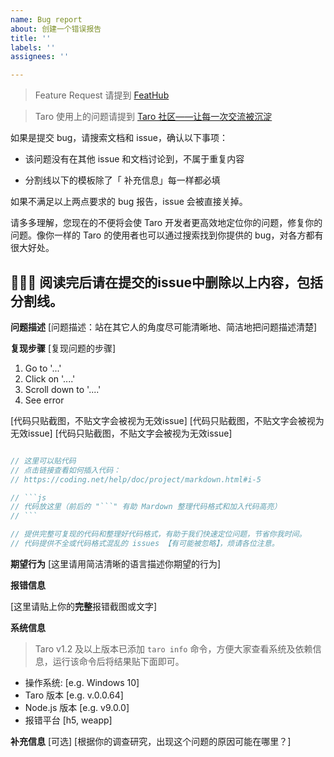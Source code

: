 ```yaml
---
name: Bug report
about: 创建一个错误报告
title: ''
labels: ''
assignees: ''

---
```


> Feature Request 请提到 [FeatHub](https://feathub.com/NervJS/taro)

> Taro 使用上的问题请提到 [Taro 社区——让每一次交流被沉淀](https://taro-club.jd.com/)

如果是提交 bug，请搜索文档和 issue，确认以下事项：

* 该问题没有在其他 issue 和文档讨论到，不属于重复内容

* 分割线以下的模板除了「 补充信息」每一样都必填

如果不满足以上两点要求的 bug 报告，issue 会被直接关掉。

请多多理解，您现在的不便将会使 Taro 开发者更高效地定位你的问题，修复你的问题。像你一样的 Taro 的使用者也可以通过搜索找到你提供的 bug，对各方都有很大好处。

🙏🙏🙏
阅读完后请在提交的issue中删除以上内容，包括分割线。
------------------------

**问题描述**
[问题描述：站在其它人的角度尽可能清晰地、简洁地把问题描述清楚]

**复现步骤**
[复现问题的步骤]
1. Go to '...'
2. Click on '....'
3. Scroll down to '....'
4. See error

[代码只贴截图，不贴文字会被视为无效issue]
[代码只贴截图，不贴文字会被视为无效issue]
[代码只贴截图，不贴文字会被视为无效issue]

```js

// 这里可以贴代码
// 点击链接查看如何插入代码：
// https://coding.net/help/doc/project/markdown.html#i-5

// ```js
// 代码放这里（前后的 "```" 有助 Mardown 整理代码格式和加入代码高亮）
// ```

// 提供完整可复现的代码和整理好代码格式，有助于我们快速定位问题，节省你我时间。
// 代码提供不全或代码格式混乱的 issues 【有可能被忽略】，烦请各位注意。

```

**期望行为**
[这里请用简洁清晰的语言描述你期望的行为]

**报错信息**

[这里请贴上你的**完整**报错截图或文字]

**系统信息**
> Taro v1.2 及以上版本已添加 `taro info` 命令，方便大家查看系统及依赖信息，运行该命令后将结果贴下面即可。

 - 操作系统: [e.g. Windows 10]
 - Taro 版本 [e.g. v.0.0.64]
 - Node.js 版本 [e.g. v9.0.0]
 - 报错平台 [h5, weapp]

**补充信息**
[可选]
[根据你的调查研究，出现这个问题的原因可能在哪里？]

